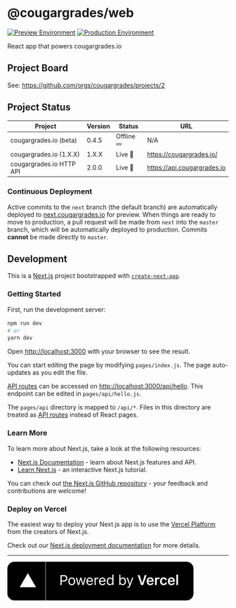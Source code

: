 # @cougargrades/web

[![Preview Environment](https://img.shields.io/github/deployments/cougargrades/web/Preview?label=Preview%20Environment)](https://next.cougargrades.io/)
[![Production Environment](https://img.shields.io/github/deployments/cougargrades/web/Production?label=Production%20Environment)](https://cougargrades.io)

React app that powers cougargrades.io

## Project Board

See: https://github.com/orgs/cougargrades/projects/2

## Project Status

| Project                  | Version | Status          | URL                            |
|--------------------------|---------|-----------------|--------------------------------|
| cougargrades.io (beta)   | 0.4.5   | Offline 💤      | N/A                            |
| cougargrades.io (1.X.X)  | 1.X.X   | Live 🚀         | https://cougargrades.io/       |
| cougargrades.io HTTP API | 2.0.0   | Live 🚀         | https://api.cougargrades.io    |

### Continuous Deployment

Active commits to the `next` branch (the default branch) are automatically deployed to [next.cougargrades.io](https://next.cougargrades.io/) for preview. When things are ready to move to production, a pull request will be made from `next` into the `master` branch, which will be automatically deployed to production. Commits **cannot** be made directly to `master`.

## Development

This is a [Next.js](https://nextjs.org/) project bootstrapped with [`create-next-app`](https://github.com/vercel/next.js/tree/canary/packages/create-next-app).

### Getting Started

First, run the development server:

```bash
npm run dev
# or
yarn dev
```

Open [http://localhost:3000](http://localhost:3000) with your browser to see the result.

You can start editing the page by modifying `pages/index.js`. The page auto-updates as you edit the file.

[API routes](https://nextjs.org/docs/api-routes/introduction) can be accessed on [http://localhost:3000/api/hello](http://localhost:3000/api/hello). This endpoint can be edited in `pages/api/hello.js`.

The `pages/api` directory is mapped to `/api/*`. Files in this directory are treated as [API routes](https://nextjs.org/docs/api-routes/introduction) instead of React pages.

### Learn More

To learn more about Next.js, take a look at the following resources:

- [Next.js Documentation](https://nextjs.org/docs) - learn about Next.js features and API.
- [Learn Next.js](https://nextjs.org/learn) - an interactive Next.js tutorial.

You can check out [the Next.js GitHub repository](https://github.com/vercel/next.js/) - your feedback and contributions are welcome!

### Deploy on Vercel

The easiest way to deploy your Next.js app is to use the [Vercel Platform](https://vercel.com/new?utm_medium=default-template&filter=next.js&utm_source=create-next-app&utm_campaign=create-next-app-readme) from the creators of Next.js.

Check out our [Next.js deployment documentation](https://nextjs.org/docs/deployment) for more details.


---

[![Powered by Vercel](public/powered-by-vercel.svg)](https://vercel.com/?utm_source=cougargrades&utm_campaign=oss)